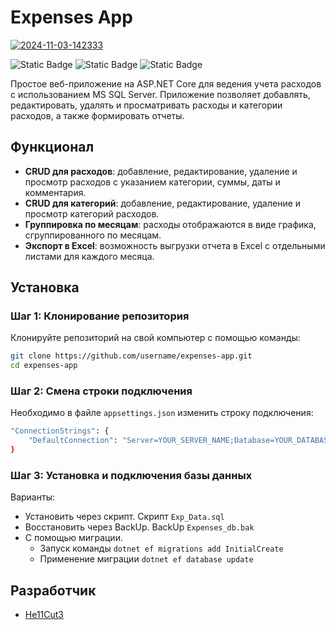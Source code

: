 # Expenses App

<a href="https://ibb.co/mqTtF8n"><img src="https://i.ibb.co/YkQ8TZ5/2024-11-03-142333.png" alt="2024-11-03-142333" border="0"></a>

![Static Badge](https://img.shields.io/badge/Framework-ASP.NET_8.0-purple?logo=dotnet) ![Static Badge](https://img.shields.io/badge/Language-C%23-purple?logo=csharp) ![Static Badge](https://img.shields.io/badge/DataBase-MSSQL-purple?logo=microsoftsqlserver)


Простое веб-приложение на ASP.NET Core для ведения учета расходов с использованием MS SQL Server. Приложение позволяет добавлять, редактировать, удалять и просматривать расходы и категории расходов, а также формировать отчеты.

## Функционал

- **CRUD для расходов**: добавление, редактирование, удаление и просмотр расходов с указанием категории, суммы, даты и комментария.
- **CRUD для категорий**: добавление, редактирование, удаление и просмотр категорий расходов.
- **Группировка по месяцам**: расходы отображаются в виде графика, сгруппированного по месяцам.
- **Экспорт в Excel**: возможность выгрузки отчета в Excel с отдельными листами для каждого месяца.
  
## Установка

### Шаг 1: Клонирование репозитория

Клонируйте репозиторий на свой компьютер с помощью команды:

```bash
git clone https://github.com/username/expenses-app.git
cd expenses-app
```
### Шаг 2: Смена строки подключения

Необходимо в файле ```appsettings.json``` изменить строку подключения:
```bash
"ConnectionStrings": {
    "DefaultConnection": "Server=YOUR_SERVER_NAME;Database=YOUR_DATABASE_NAME;Trusted_Connection=True;MultipleActiveResultSets=true"
}
```
### Шаг 3: Установка и подключения базы данных

Варианты:
* Установить через скрипт. Скрипт ```Exp_Data.sql```
* Восстановить через BackUp. BackUp ```Expenses_db.bak```
* С помощью миграции.
  * Запуск команды ```dotnet ef migrations add InitialCreate```
  * Применение миграции ```dotnet ef database update ```

## Разработчик

- [He11Cut3](https://github.com/He11Cut3)
